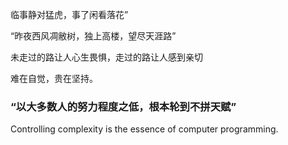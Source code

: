 临事静对猛虎，事了闲看落花”

“昨夜西风凋敝树，独上高楼，望尽天涯路”

未走过的路让人心生畏惧，走过的路让人感到亲切

难在自觉，贵在坚持。

### “以大多数人的努力程度之低，根本轮到不拼天赋”

Controlling complexity is the essence of computer programming.
